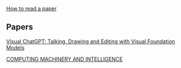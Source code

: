 [How to read a paper](https://web.stanford.edu/class/ee384m/Handouts/HowtoReadPaper.pdf)

## Papers 
[Visual ChatGPT: Talking, Drawing and Editing with Visual Foundation Models](https://arxiv.org/pdf/2303.04671.pdf)

[COMPUTING MACHINERY AND INTELLIGENCE](https://weightagnostic.github.io/papers/turing1948.pdf)